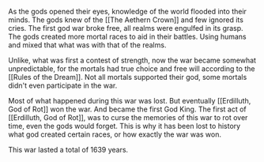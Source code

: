 As the gods opened their eyes, knowledge of the world flooded into their minds. The gods knew of the [[The Aethern Crown]] and few ignored its cries.
The first god war broke free, all realms were engulfed in its grasp. The gods created more mortal races to aid in their battles. Using humans and mixed that what was with that of the realms.

Unlike, what was first a contest of strength, now the war became somewhat unpredictable, for the mortals had true choice and free will according to the [[Rules of the Dream]].
Not all mortals supported their god, some mortals didn't even participate in the war.

Most of what happened during this war was lost. But eventually [[Erdilluth, God of Rot]] won the war. And became the first God King. The first act of [[Erdilluth, God of Rot]], was to curse the memories of this war to rot over time, even the gods would forget. This is why it has been lost to history what god created certain races, or how exactly the war was won.

This war lasted a total of 1639 years.